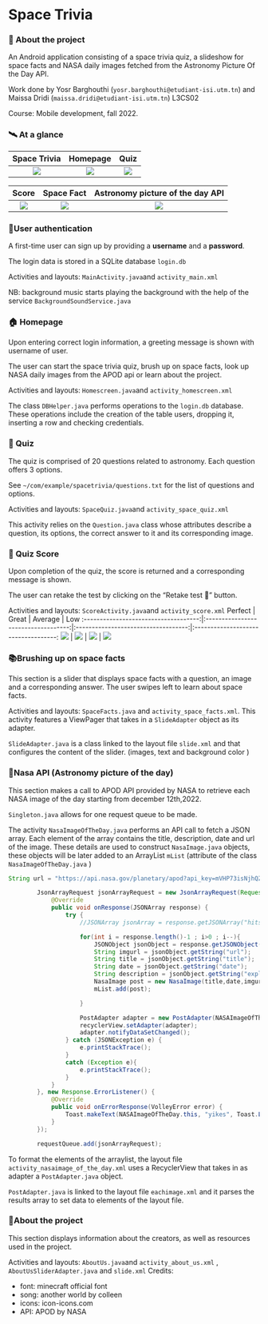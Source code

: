 # Space Trivia

### 🚀 About the project

An Android application consisting of a space trivia quiz, a slideshow for space facts and NASA daily images fetched from the Astronomy Picture Of the Day API.

Work done by Yosr Barghouthi (`yosr.barghouthi@etudiant-isi.utm.tn`) and Maissa Dridi (`maissa.dridi@etudiant-isi.utm.tn`) L3CS02

Course: Mobile development, fall 2022.

### 🛰️ At a glance
Space Trivia                     |  Homepage                  | Quiz
:------------------------------------:|:-----------------------------------:|:-----------------------------------:
![](login.png)  |  ![](homepage.png) | ![](quiz.png)

Score                             |  Space Fact                             | Astronomy picture of the day API
:------------------------------------:|:-----------------------------------:|:-----------------------------------:
![](result.png)  |  ![](fact.png) |   ![](apod.png)

### 🔐User authentication

A first-time user can sign up by providing a **username** and a **password**.

The login data is stored in a SQLite database `login.db`

Activities and layouts: `MainActivity.java`and `activity_main.xml`

NB: background music starts playing the background with the help of the service `BackgroundSoundService.java`

### 🏠 Homepage

Upon entering correct login information, a greeting message is shown with username of user.

The user can start the space trivia quiz, brush up on space facts, look up NASA daily images from the APOD api or learn about the project.

Activities and layouts: `Homescreen.java`and `activity_homescreen.xml`

The class `DBHelper.java` performs operations to the `login.db` database. These operations include the creation of the table users, dropping it, inserting a row and checking credentials.

### 📝 Quiz

The quiz is comprised of 20 questions related to astronomy. Each question offers 3 options.

See `~/com/example/spacetrivia/questions.txt` for the list of questions and options.

Activities and layouts: `SpaceQuiz.java`and `activity_space_quiz.xml`

This activity relies on the `Question.java` class whose attributes describe a question, its options, the correct answer to it and its corresponding image.

### 🔢 Quiz Score

Upon completion of the quiz, the score is returned and a corresponding message is shown.

The user can retake the test by clicking on the “Retake test 🔂” button.

Activities and layouts: `ScoreActivity.java`and `activity_score.xml`
Perfect                |  Great                  | Average                              | Low
:------------------------------------:|:-----------------------------------:|:-----------------------------------:|:-----------------------------------:
![](perfect.png)  |  ![](rising.png) | ![](result.png) | ![](facepalm.png)

### 📚Brushing up on space facts

This section is a slider that displays space facts with a question, an image and a corresponding answer. The user swipes left to learn about space facts.

Activities and layouts: `SpaceFacts.java` and `activity_space_facts.xml`. This activity features a ViewPager that takes in a `SlideAdapter` object as its adapter.

`SlideAdapter.java` is a class linked to the layout file `slide.xml` and that configures the content of the slider. (images, text and background color )

### 🌌Nasa API (Astronomy picture of the day)

This section makes a call to APOD API provided by NASA to retrieve each NASA image of the day starting from december 12th,2022.

`Singleton.java` allows for one request queue to be made.

The activity `NasaImageOfTheDay.java` performs an API call to fetch a JSON array. Each element of the array contains the title, description, date and url of the image. These details are used to construct `NasaImage.java` objects, these objects will be later added to an ArrayList `mList` (attribute of the class `NasaImageOfTheDay.java` )

```java
String url = "https://api.nasa.gov/planetary/apod?api_key=mVHP73isNjhQZroWysMhXKYtTXbS9eOUMR2I4lSl&start_date=2022-12-12";

        JsonArrayRequest jsonArrayRequest = new JsonArrayRequest(Request.Method.GET, url, null, new Response.Listener<JSONArray>() {
            @Override
            public void onResponse(JSONArray response) {
                try {
                    //JSONArray jsonArray = response.getJSONArray("hits");

                    for(int i = response.length()-1 ; i>0 ; i--){
                        JSONObject jsonObject = response.getJSONObject(i);
                        String imgurl = jsonObject.getString("url");
                        String title = jsonObject.getString("title");
                        String date = jsonObject.getString("date");
                        String description = jsonObject.getString("explanation");
                        NasaImage post = new NasaImage(title,date,imgurl,description);
                        mList.add(post);

                    }

                    PostAdapter adapter = new PostAdapter(NASAImageOfTheDay.this , mList);
                    recyclerView.setAdapter(adapter);
                    adapter.notifyDataSetChanged();
                } catch (JSONException e) {
                    e.printStackTrace();
                }
                catch (Exception e){
                    e.printStackTrace();
                }
            }
        }, new Response.ErrorListener() {
            @Override
            public void onErrorResponse(VolleyError error) {
                Toast.makeText(NASAImageOfTheDay.this, "yikes", Toast.LENGTH_SHORT).show();
            }
        });

        requestQueue.add(jsonArrayRequest);
```

To format the elements of the arraylist, the layout file `activity_nasaimage_of_the_day.xml` uses a RecyclerView that takes in as adapter a `PostAdapter.java` object.

`PostAdapter.java` is linked to the layout file `eachimage.xml` and it parses the results array to set data to elements of the layout file.

### 📄About the project

This section displays information about the creators, as well as resources used in the project.

Activities and layouts: `AboutUs.java`and `activity_about_us.xml` , `AboutUsSliderAdapter.java` and `slide.xml`
Credits:
- font: minecraft official font
- song: another world by colleen
- icons: icon-icons.com
- API: APOD by NASA



